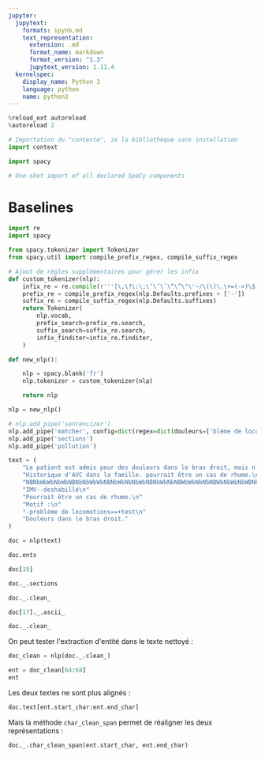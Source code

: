 ```yaml
---
jupyter:
  jupytext:
    formats: ipynb,md
    text_representation:
      extension: .md
      format_name: markdown
      format_version: "1.3"
      jupytext_version: 1.11.4
  kernelspec:
    display_name: Python 3
    language: python
    name: python3
---
```


```python
%reload_ext autoreload
%autoreload 2
```

```python
# Importation du "contexte", ie la bibliothèque sans installation
import context
```

```python
import spacy
```

```python
# One-shot import of all declared SpaCy components

```

# Baselines

```python
import re
import spacy

from spacy.tokenizer import Tokenizer
from spacy.util import compile_prefix_regex, compile_suffix_regex

# Ajout de règles supplémentaires pour gérer les infix
def custom_tokenizer(nlp):
    infix_re = re.compile(r'''[\,\?\:\;\‘\’\`\“\”\"\'~/\(\)\.\+=(->)\$]''')
    prefix_re = compile_prefix_regex(nlp.Defaults.prefixes + ['-'])
    suffix_re = compile_suffix_regex(nlp.Defaults.suffixes)
    return Tokenizer(
        nlp.vocab,
        prefix_search=prefix_re.search,
        suffix_search=suffix_re.search,
        infix_finditer=infix_re.finditer,
    )

def new_nlp():

    nlp = spacy.blank('fr')
    nlp.tokenizer = custom_tokenizer(nlp)

    return nlp
```

```python
nlp = new_nlp()
```

```python
# nlp.add_pipe('sentencizer')
nlp.add_pipe('matcher', config=dict(regex=dict(douleurs=['blème de locomotion', 'douleurs', 'IMV'])))
nlp.add_pipe('sections')
nlp.add_pipe('pollution')
```

```python
text = (
    "Le patient est admis pour des douleurs dans le bras droit, mais n'a pas de problème de locomotion. Test(et oui) "
    "Historique d'AVC dans la famille. pourrait être un cas de rhume.\n"
    "NBNbWbWbNbWbNBNbNbWbWbNBNbWbNbNbWbNBNbWbNbNBWbWbNbNbNBWbNbWbNbWBNbNbWbNbNBNbWbWbNbWBNbNbWbNBNbWbWbNb\n"
    "IMV--deshabillé\n"
    "Pourrait être un cas de rhume.\n"
    "Motif :\n"
    "-problème de locomotions==+test\n"
    "Douleurs dans le bras droit."
)
```

```python
doc = nlp(text)
```

```python
doc.ents
```

```python
doc[19]
```

```python
doc._.sections
```

```python
doc._.clean_
```

```python
doc[17]._.ascii_
```

```python
doc._.clean_
```

On peut tester l'extraction d'entité dans le texte nettoyé :

```python
doc_clean = nlp(doc._.clean_)
```

```python
ent = doc_clean[64:68]
ent
```

Les deux textes ne sont plus alignés :

```python
doc.text[ent.start_char:ent.end_char]
```

Mais la méthode `char_clean_span` permet de réaligner les deux représentations :

```python
doc._.char_clean_span(ent.start_char, ent.end_char)
```

```python

```
